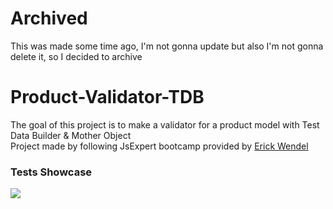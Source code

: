 # Archived

This was made some time ago, I'm not gonna update but also I'm not gonna delete it, so I decided to archive


# Product-Validator-TDB

The goal of this project is to make a validator for a product model with Test Data Builder &amp; Mother Object </br>
Project made by following JsExpert bootcamp provided by [Erick Wendel](https://github.com/erickwendel)

### Tests Showcase

<img align="center" src="./assets/test.png" />
